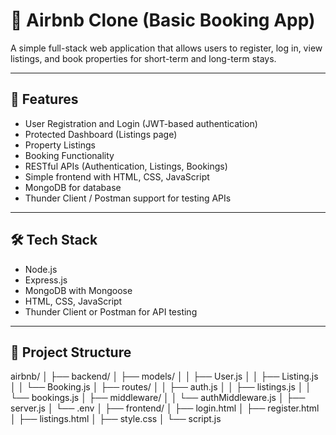 # 🏡 Airbnb Clone (Basic Booking App)

A simple full-stack web application that allows users to register, log in, view listings, and book properties for short-term and long-term stays.

---

## 🚀 Features

- User Registration and Login (JWT-based authentication)
- Protected Dashboard (Listings page)
- Property Listings
- Booking Functionality
- RESTful APIs (Authentication, Listings, Bookings)
- Simple frontend with HTML, CSS, JavaScript
- MongoDB for database
- Thunder Client / Postman support for testing APIs

---

## 🛠 Tech Stack

- Node.js
- Express.js
- MongoDB with Mongoose
- HTML, CSS, JavaScript
- Thunder Client or Postman for API testing

---

## 📁 Project Structure

airbnb/
│
├── backend/
│ ├── models/
│ │ ├── User.js
│ │ ├── Listing.js
│ │ └── Booking.js
│ ├── routes/
│ │ ├── auth.js
│ │ ├── listings.js
│ │ └── bookings.js
│ ├── middleware/
│ │ └── authMiddleware.js
│ ├── server.js
│ └── .env
│
├── frontend/
│ ├── login.html
│ ├── register.html
│ ├── listings.html
│ ├── style.css
│ └── script.js
